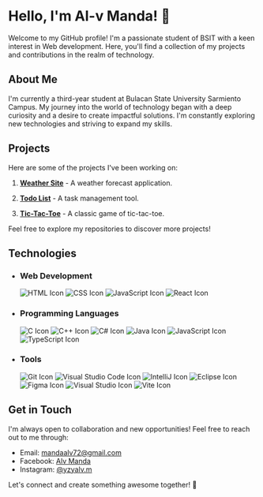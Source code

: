 # Hello, I'm Al-v Manda! 👋

Welcome to my GitHub profile! I'm a passionate student of BSIT with a keen interest in Web development. Here, you'll find a collection of my projects and contributions in the realm of technology.

## About Me

I'm currently a third-year student at Bulacan State University Sarmiento Campus. My journey into the world of technology began with a deep curiosity and a desire to create impactful solutions. I'm constantly exploring new technologies and striving to expand my skills.

## Projects

Here are some of the projects I've been working on:

1. **[Weather Site](https://weather-site-three.vercel.app/)** - A weather forecast application.
   

2. **[Todo List](https://kaizouku14.github.io/Todo-List/)** - A task management tool.
  

3. **[Tic-Tac-Toe](https://kaizouku14.github.io/Tic-Tac-Toe/)** - A classic game of tic-tac-toe.
   

Feel free to explore my repositories to discover more projects!

## Technologies

- ### Web Development
  ![HTML Icon](https://img.icons8.com/color/48/000000/html-5.png) 
  ![CSS Icon](https://img.icons8.com/color/48/000000/css3.png) 
  ![JavaScript Icon](https://img.icons8.com/color/48/000000/javascript.png) 
  ![React Icon](https://img.icons8.com/color/48/000000/react-native.png) 

- ### Programming Languages
  ![C Icon](https://img.icons8.com/color/48/000000/c-programming.png)
  ![C++ Icon](https://img.icons8.com/color/48/000000/c-plus-plus-logo.png)
  ![C# Icon](https://img.icons8.com/color/48/000000/c-sharp-logo.png)
  ![Java Icon](https://img.icons8.com/color/48/000000/java-coffee-cup-logo.png)
  ![JavaScript Icon](https://img.icons8.com/color/48/000000/javascript.png) 
     ![TypeScript Icon](https://img.icons8.com/color/48/000000/typescript.png)
  
- ### Tools
  ![Git Icon](https://img.icons8.com/color/48/000000/git.png) 
  ![Visual Studio Code Icon](https://img.icons8.com/color/48/000000/visual-studio-code-2019.png)
  ![IntelliJ Icon](https://img.icons8.com/color/48/000000/intellij-idea.png)
  ![Eclipse Icon](https://img.icons8.com/officel/48/000000/java-eclipse.png) 
  ![Figma Icon](https://img.icons8.com/color/48/000000/figma--v1.png) 
  ![Visual Studio Icon](https://img.icons8.com/color/48/000000/visual-studio.png)
  ![Vite Icon](https://img.icons8.com/color/48/000000/vite.png)

## Get in Touch

I'm always open to collaboration and new opportunities! Feel free to reach out to me through:

- Email: mandaalv72@gmail.com
- Facebook: [Alv Manda](https://www.facebook.com/alv.manda.3)
- Instagram: [@yzyalv.m](https://www.instagram.com/zyalv.m/)
  
Let's connect and create something awesome together! 🚀
